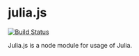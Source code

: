# julia.js

[![Build Status](https://travis-ci.org/izaid/julia.js.svg?branch=master)](https://travis-ci.org/izaid/julia.js)

Julia.js is a node module for usage of Julia.
